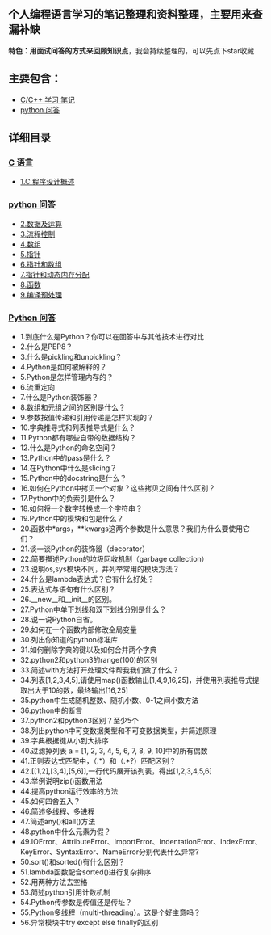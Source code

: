 ﻿## 个人编程语言学习的笔记整理和资料整理，主要用来查漏补缺
**特色：用面试问答的方式来回顾知识点**，我会持续整理的，可以先点下star收藏

## 主要包含：
- [C/C++ 学习 笔记](C&C++/C)
- [python 问答](Offer/python/MyOffer.md)

## 详细目录
### [C 语言](https://github.com/jinbooooom/Programming-Checking-for-Missing/tree/master/C%26C%2B%2B/C)
- [1.C 程序设计概述](https://github.com/jinbooooom/Programming-Checking-for-Missing/blob/master/C%26C%2B%2B/C/1.C%E7%A8%8B%E5%BA%8F%E8%AE%BE%E8%AE%A1%E6%A6%82%E8%BF%B0.md)
### [python 问答](Offer/python/MyOffer.md)
- [2.数据及运算](https://github.com/jinbooooom/Programming-Checking-for-Missing/blob/master/C%26C%2B%2B/C/2.%E6%95%B0%E6%8D%AE%E5%8F%8A%E8%BF%90%E7%AE%97.md)
- [3.流程控制](https://github.com/jinbooooom/Programming-Checking-for-Missing/blob/master/C%26C%2B%2B/C/3.%E6%B5%81%E7%A8%8B%E6%8E%A7%E5%88%B6.md)
- [4.数组](https://github.com/jinbooooom/Programming-Checking-for-Missing/blob/master/C%26C%2B%2B/C/4.%E6%95%B0%E7%BB%84.md)
- [5.指针](https://github.com/jinbooooom/Programming-Checking-for-Missing/blob/master/C%26C%2B%2B/C/5.%E6%8C%87%E9%92%88.md)
- [6.指针和数组](https://github.com/jinbooooom/Programming-Checking-for-Missing/blob/master/C%26C%2B%2B/C/6.%E6%8C%87%E9%92%88%E5%92%8C%E6%95%B0%E7%BB%84.md)
- [7.指针和动态内存分配](https://github.com/jinbooooom/Programming-Checking-for-Missing/blob/master/C%26C%2B%2B/C/7.%E6%8C%87%E9%92%88%E5%92%8C%E5%8A%A8%E6%80%81%E5%86%85%E5%AD%98%E5%88%86%E9%85%8D.md)
- [8.函数](https://github.com/jinbooooom/Programming-Checking-for-Missing/blob/master/C%26C%2B%2B/C/8.%E5%87%BD%E6%95%B0.md)
- [9.编译预处理](https://github.com/jinbooooom/Programming-Checking-for-Missing/blob/master/C%26C%2B%2B/C/9.%E7%BC%96%E8%AF%91%E9%A2%84%E5%A4%84%E7%90%86.md)

### [Python 问答](Offer/python/MyOffer.md)
- 1.到底什么是Python？你可以在回答中与其他技术进行对比
- 2.什么是PEP8？
- 3.什么是pickling和unpickling？
- 4.Python是如何被解释的？
- 5.Python是怎样管理内存的？
- 6.流重定向
- 7.什么是Python装饰器？
- 8.数组和元组之间的区别是什么？
- 9.参数按值传递和引用传递是怎样实现的？
- 10.字典推导式和列表推导式是什么？
- 11.Python都有哪些自带的数据结构？
- 12.什么是Python的命名空间？
- 13.Python中的pass是什么？
- 14.在Python中什么是slicing？
- 15.Python中的docstring是什么？
- 16.如何在Python中拷贝一个对象？这些拷贝之间有什么区别？
- 17.Python中的负索引是什么？
- 18.如何将一个数字转换成一个字符串？
- 19.Python中的模块和包是什么？
- 20.函数中\*args，\**kwargs这两个参数是什么意思？我们为什么要使用它们？
- 21.谈一谈Python的装饰器（decorator）
- 22.简要描述Python的垃圾回收机制（garbage collection）
- 23.说明os,sys模块不同，并列举常用的模块方法？
- 24.什么是lambda表达式？它有什么好处？
- 25.表达式与语句有什么区别？
- 26.\__new\__和\__init\__的区别。
- 27.Python中单下划线和双下划线分别是什么？
- 28.说一说Python自省。
- 29.如何在一个函数内部修改全局变量
- 30.列出你知道的python标准库
- 31.如何删除字典的键以及如何合并两个字典
- 32.python2和python3的range(100)的区别
- 33.简述with方法打开处理文件帮我我们做了什么？
- 34.列表[1,2,3,4,5],请使用map()函数输出[1,4,9,16,25]，并使用列表推导式提取出大于10的数，最终输出[16,25]
- 35.python中生成随机整数、随机小数、0-1之间小数方法
- 36.python中的断言
- 37.python2和python3区别？至少5个
- 38.列出python中可变数据类型和不可变数据类型，并简述原理
- 39.字典根据键从小到大排序
- 40.过滤掉列表 a = [1, 2, 3, 4, 5, 6, 7, 8, 9, 10]中的所有偶数
- 41.正则表达式匹配中，（.\*）和（.\*?）匹配区别？
- 42.[[1,2],[3,4],[5,6]],一行代码展开该列表，得出[1,2,3,4,5,6]
- 43.举例说明zip()函数用法
- 44.提高python运行效率的方法
- 45.如何四舍五入？
- 46.简述多线程、多进程
- 47.简述any()和all()方法
- 48.python中什么元素为假？
- 49.IOError、AttributeError、ImportError、IndentationError、IndexError、KeyError、SyntaxError、NameError分别代表什么异常?
- 50.sort()和sorted()有什么区别？
- 51.lambda函数配合sorted()进行复杂排序
- 52.用两种方法去空格
- 53.简述python引用计数机制
- 54.Python传参数是传值还是传址？
- 55.Python多线程（multi-threading）。这是个好主意吗？
- 56.异常模块中try except else finally的区别


